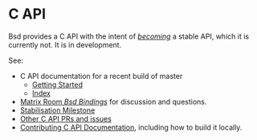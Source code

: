 # C API

Bsd provides a C API with the intent of [_becoming_](https://github.com/BasedLinux/bsd/milestone/52) a stable API, which it is currently not.
It is in development.

See:
- C API documentation for a recent build of master
  - [Getting Started]
  - [Index]
- [Matrix Room *Bsd Bindings*](https://matrix.to/#/#bsd-bindings:basedlinux.org) for discussion and questions.
- [Stabilisation Milestone](https://github.com/BasedLinux/bsd/milestone/52)
- [Other C API PRs and issues](https://github.com/BasedLinux/bsd/labels/c%20api)
- [Contributing C API Documentation](development/documentation.md#c-api-documentation), including how to build it locally.

[Getting Started]: https://hydra.basedlinux.org/job/bsd/master/external-api-docs/latest/download-by-type/doc/external-api-docs
[Index]: https://hydra.basedlinux.org/job/bsd/master/external-api-docs/latest/download-by-type/doc/external-api-docs/globals.html

